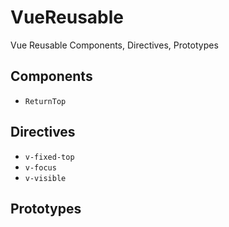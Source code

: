 # VueReusable
Vue Reusable Components, Directives, Prototypes

## Components

- `ReturnTop`

## Directives

- `v-fixed-top`
- `v-focus`
- `v-visible`

## Prototypes

